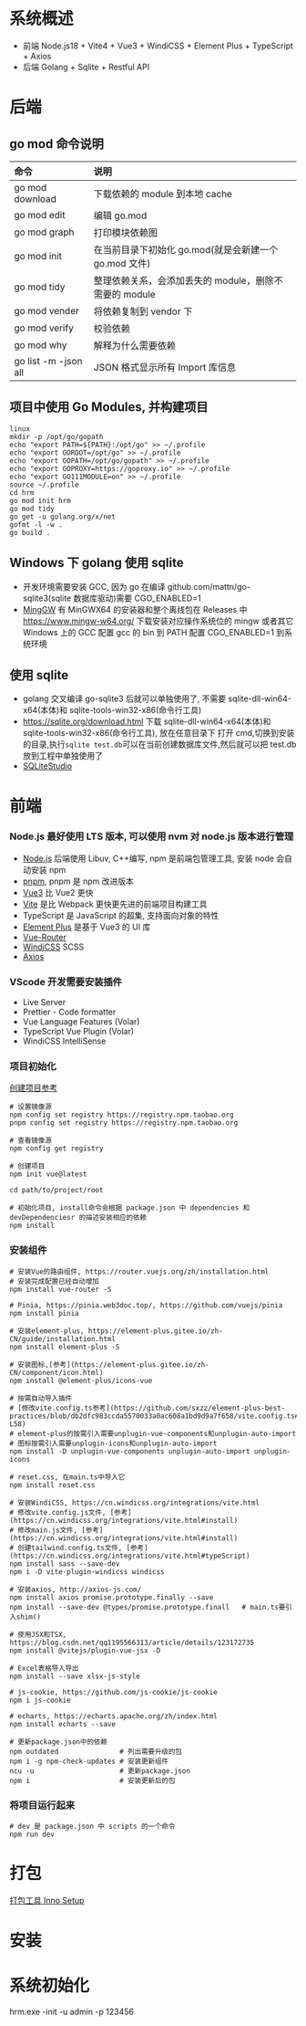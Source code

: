 # 系统概述

- 前端 Node.js18 + Vite4 + Vue3 + WindiCSS + Element Plus + TypeScript + Axios
- 后端 Golang + Sqlite + Restful API

# 后端

## go mod 命令说明

| 命令                 | 说明                                                   |
| :------------------- | :----------------------------------------------------- |
| go mod download      | 下载依赖的 module 到本地 cache                         |
| go mod edit          | 编辑 go.mod                                            |
| go mod graph         | 打印模块依赖图                                         |
| go mod init          | 在当前目录下初始化 go.mod(就是会新建一个 go.mod 文件)  |
| go mod tidy          | 整理依赖关系，会添加丢失的 module，删除不需要的 module |
| go mod vender        | 将依赖复制到 vendor 下                                 |
| go mod verify        | 校验依赖                                               |
| go mod why           | 解释为什么需要依赖                                     |
| go list -m -json all | JSON 格式显示所有 Import 库信息                        |

## 项目中使用 Go Modules, 并构建项目

```
linux
mkdir -p /opt/go/gopath
echo "export PATH=${PATH}:/opt/go" >> ~/.profile
echo "export GOROOT=/opt/go" >> ~/.profile
echo "export GOPATH=/opt/go/gopath" >> ~/.profile
echo "export GOPROXY=https://goproxy.io" >> ~/.profile
echo "export GO111MODULE=on" >> ~/.profile
source ~/.profile
cd hrm
go mod init hrm
go mod tidy
go get -u golang.org/x/net
gofmt -l -w .
go build .
```

## Windows 下 golang 使用 sqlite

- 开发环境需要安装 GCC, 因为 go 在编译 github.com/mattn/go-sqlite3(sqlite 数据库驱动)需要 CGO_ENABLED=1
- [MingGW](https://github.com/niXman/mingw-builds-binaries) 有 MinGWX64 的安装器和整个离线包在 Releases 中
  https://www.mingw-w64.org/ 下载安装对应操作系统位的 mingw 或者其它 Windows 上的 GCC
  配置 gcc 的 bin 到 PATH
  配置 CGO_ENABLED=1 到系统环境

## 使用 sqlite

- golang 交叉编译 go-sqlite3 后就可以单独使用了, 不需要 sqlite-dll-win64-x64(本体)和 sqlite-tools-win32-x86(命令行工具)
- https://sqlite.org/download.html 下载 sqlite-dll-win64-x64(本体)和 sqlite-tools-win32-x86(命令行工具), 放在任意目录下
  打开 cmd,切换到安装的目录,执行`sqlite test.db`可以在当前创建数据库文件,然后就可以把 test.db 放到工程中单独使用了
- [SQLiteStudio](https://sqlitestudio.pl/)

# 前端

### Node.js 最好使用 LTS 版本, 可以使用 nvm 对 node.js 版本进行管理

- [Node.js](https://nodejs.org/zh-cn/) 后端使用 Libuv, C++编写, npm 是前端包管理工具, 安装 node 会自动安装 npm
- [pnpm](https://nodejs.org/zh-cn/), pnpm 是 npm 改进版本
- [Vue3](https://cn.vuejs.org/) 比 Vue2 更快
- [Vite](https://cn.vitejs.dev/) 是比 Webpack 更快更先进的前端项目构建工具
- TypeScript 是 JavaScript 的超集, 支持面向对象的特性
- [Element Plus](https://element-plus.gitee.io/zh-CN/guide/installation.html) 是基于 Vue3 的 UI 库
- [Vue-Router](https://router.vuejs.org/zh/installation.html)
- [WindiCSS](https://cn.windicss.org/integrations/vite.html) SCSS
- [Axios](http://axios-js.com/)

### VScode 开发需要安装插件

- Live Server
- Prettier - Code formatter
- Vue Language Features (Volar)
- TypeScript Vue Plugin (Volar)
- WindiCSS IntelliSense

### 项目初始化

[创建项目参考](https://blog.csdn.net/nanchen_J/article/details/126245279)

```
# 设置镜像源
npm config set registry https://registry.npm.taobao.org
pnpm config set registry https://registry.npm.taobao.org

# 查看镜像源
npm config get registry

# 创建项目
npm init vue@latest

cd path/to/project/root

# 初始化项目, install命令会根据 package.json 中 dependencies 和 devDependenciesr 的描述安装相应的依赖
npm install
```

### 安装组件

```
# 安装Vue的路由组件, https://router.vuejs.org/zh/installation.html
# 安装完成配置已经自动增加
npm install vue-router -S

# Pinia, https://pinia.web3doc.top/, https://github.com/vuejs/pinia
npm install pinia

# 安装element-plus, https://element-plus.gitee.io/zh-CN/guide/installation.html
npm install element-plus -S

# 安装图标,[参考](https://element-plus.gitee.io/zh-CN/component/icon.html)
npm install @element-plus/icons-vue

# 按需自动导入插件
# [修改vite.config.ts参考](https://github.com/sxzz/element-plus-best-practices/blob/db2dfc983ccda5570033a0ac608a1bd9d9a7f658/vite.config.ts#L21-L58)
# element-plus的按需引入需要unplugin-vue-components和unplugin-auto-import
# 图标按需引入需要unplugin-icons和unplugin-auto-import
npm install -D unplugin-vue-components unplugin-auto-import unplugin-icons

# reset.css, 在main.ts中导入它
npm install reset.css

# 安装WindiCSS, https://cn.windicss.org/integrations/vite.html
# 修改vite.config.js文件, [参考](https://cn.windicss.org/integrations/vite.html#install)
# 修改main.js文件, [参考](https://cn.windicss.org/integrations/vite.html#install)
# 创建tailwind.config.ts文件, [参考](https://cn.windicss.org/integrations/vite.html#typeScript)
npm install sass --save-dev
npm i -D vite-plugin-windicss windicss

# 安装axios, http://axios-js.com/
npm install axios promise.prototype.finally --save
npm install --save-dev @types/promise.prototype.finall   # main.ts要引入shim()

# 使用JSX和TSX, https://blog.csdn.net/qq1195566313/article/details/123172735
npm install @vitejs/plugin-vue-jsx -D

# Excel表格导入导出
npm install --save xlsx-js-style

# js-cookie, https://github.com/js-cookie/js-cookie
npm i js-cookie

# echarts, https://echarts.apache.org/zh/index.html
npm install echarts --save

# 更新package.json中的依赖
npm outdated               # 列出需要升级的包
npm i -g npm-check-updates # 安装更新组件
ncu -u                     # 更新package.json
npm i                      # 安装更新后的包

```

### 将项目运行起来

```
# dev 是 package.json 中 scripts 的一个命令
npm run dev
```

# 打包

[打包工具 Inno Setup](http://www.dayanzai.me/inno-setup.html)

# 安装

# 系统初始化

hrm.exe -init -u admin -p 123456

